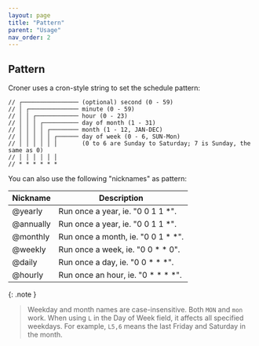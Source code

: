 ```yaml
---
layout: page
title: "Pattern"
parent: "Usage"
nav_order: 2
---
```


## Pattern

Croner uses a cron-style string to set the schedule pattern:

    // ┌──────────────── (optional) second (0 - 59)
    // │ ┌────────────── minute (0 - 59)
    // │ │ ┌──────────── hour (0 - 23)
    // │ │ │ ┌────────── day of month (1 - 31)
    // │ │ │ │ ┌──────── month (1 - 12, JAN-DEC)
    // │ │ │ │ │ ┌────── day of week (0 - 6, SUN-Mon) 
    // │ │ │ │ │ │       (0 to 6 are Sunday to Saturday; 7 is Sunday, the same as 0)
    // │ │ │ │ │ │
    // * * * * * *

You can also use the following "nicknames" as pattern:

| Nickname | Description |
| -------- | ----------- |
| \@yearly | Run once a year, ie.  "0 0 1 1 *". |
| \@annually | Run once a year, ie.  "0 0 1 1 *". |
| \@monthly | Run once a month, ie. "0 0 1 * *". |
| \@weekly | Run once a week, ie.  "0 0 * * 0". |
| \@daily | Run once a day, ie.   "0 0 * * *". |
| \@hourly | Run once an hour, ie. "0 * * * *". |

{: .note }
> Weekday and month names are case-insensitive. Both `MON` and `mon` work.
> When using `L` in the Day of Week field, it affects all specified weekdays. For example, `L5,6` means the last Friday and Saturday in the month.
